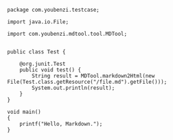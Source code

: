 ```
package com.youbenzi.testcase;

import java.io.File;

import com.youbenzi.mdtool.tool.MDTool;


public class Test {

	@org.junit.Test
	public void test() {
		String result = MDTool.markdown2Html(new File(Test.class.getResource("/file.md").getFile()));
		System.out.println(result);
	}
}
```

    void main()
    {
        printf("Hello, Markdown.");
    }

